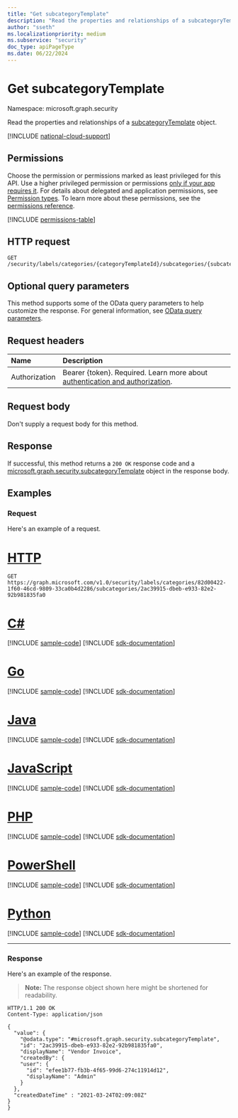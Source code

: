 ```yaml
---
title: "Get subcategoryTemplate"
description: "Read the properties and relationships of a subcategoryTemplate object."
author: "sseth"
ms.localizationpriority: medium
ms.subservice: "security"
doc_type: apiPageType
ms.date: 06/22/2024
---
```


# Get subcategoryTemplate
Namespace: microsoft.graph.security

Read the properties and relationships of a [subcategoryTemplate](../resources/security-subcategorytemplate.md) object.

[!INCLUDE [national-cloud-support](../../includes/global-us.md)]

## Permissions
Choose the permission or permissions marked as least privileged for this API. Use a higher privileged permission or permissions [only if your app requires it](/graph/permissions-overview#best-practices-for-using-microsoft-graph-permissions). For details about delegated and application permissions, see [Permission types](/graph/permissions-overview#permission-types). To learn more about these permissions, see the [permissions reference](/graph/permissions-reference).

<!-- { "blockType": "permissions", "name": "security_subcategorytemplate_get" } -->
[!INCLUDE [permissions-table](../includes/permissions/security-subcategorytemplate-get-permissions.md)]

## HTTP request

<!-- {
  "blockType": "ignored"
}
-->
```http
GET /security/labels/categories/{categoryTemplateId}/subcategories/{subcategoryTemplateId}
```

## Optional query parameters
This method supports some of the OData query parameters to help customize the response. For general information, see [OData query parameters](/graph/query-parameters).

## Request headers
|Name|Description|
|:---|:---|
|Authorization|Bearer {token}. Required. Learn more about [authentication and authorization](/graph/auth/auth-concepts).|

## Request body
Don't supply a request body for this method.

## Response

If successful, this method returns a `200 OK` response code and a [microsoft.graph.security.subcategoryTemplate](../resources/security-subcategorytemplate.md) object in the response body.

## Examples

### Request
Here's an example of a request.

# [HTTP](#tab/http)
<!-- {
  "blockType": "request",
  "name": "get_subcategorytemplate"
}
-->
```http
GET https://graph.microsoft.com/v1.0/security/labels/categories/82d00422-1f60-46cd-9809-33ca0b4d2286/subcategories/2ac39915-dbeb-e933-82e2-92b981835fa0
```

# [C#](#tab/csharp)
[!INCLUDE [sample-code](../includes/snippets/csharp/get-subcategorytemplate-csharp-snippets.md)]
[!INCLUDE [sdk-documentation](../includes/snippets/snippets-sdk-documentation-link.md)]

# [Go](#tab/go)
[!INCLUDE [sample-code](../includes/snippets/go/get-subcategorytemplate-go-snippets.md)]
[!INCLUDE [sdk-documentation](../includes/snippets/snippets-sdk-documentation-link.md)]

# [Java](#tab/java)
[!INCLUDE [sample-code](../includes/snippets/java/get-subcategorytemplate-java-snippets.md)]
[!INCLUDE [sdk-documentation](../includes/snippets/snippets-sdk-documentation-link.md)]

# [JavaScript](#tab/javascript)
[!INCLUDE [sample-code](../includes/snippets/javascript/get-subcategorytemplate-javascript-snippets.md)]
[!INCLUDE [sdk-documentation](../includes/snippets/snippets-sdk-documentation-link.md)]

# [PHP](#tab/php)
[!INCLUDE [sample-code](../includes/snippets/php/get-subcategorytemplate-php-snippets.md)]
[!INCLUDE [sdk-documentation](../includes/snippets/snippets-sdk-documentation-link.md)]

# [PowerShell](#tab/powershell)
[!INCLUDE [sample-code](../includes/snippets/powershell/get-subcategorytemplate-powershell-snippets.md)]
[!INCLUDE [sdk-documentation](../includes/snippets/snippets-sdk-documentation-link.md)]

# [Python](#tab/python)
[!INCLUDE [sample-code](../includes/snippets/python/get-subcategorytemplate-python-snippets.md)]
[!INCLUDE [sdk-documentation](../includes/snippets/snippets-sdk-documentation-link.md)]

---

### Response
Here's an example of the response.
>**Note:** The response object shown here might be shortened for readability.
<!-- {
  "blockType": "response",
  "truncated": true,
  "@odata.type": "microsoft.graph.security.subcategoryTemplate"
}
-->
```http
HTTP/1.1 200 OK
Content-Type: application/json

{
  "value": {
    "@odata.type": "#microsoft.graph.security.subcategoryTemplate",
    "id": "2ac39915-dbeb-e933-82e2-92b981835fa0",
    "displayName": "Vendor Invoice",
    "createdBy": {
    "user": {
      "id": "efee1b77-fb3b-4f65-99d6-274c11914d12",
      "displayName": "Admin"
    }
  },
  "createdDateTime" : "2021-03-24T02:09:08Z"
}
}
```

